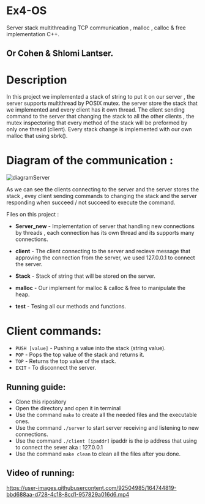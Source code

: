# Ex4-OS
Server stack multithreading TCP communication , malloc , calloc & free implementation C++.

## Or Cohen & Shlomi Lantser.

# Description

In this project we implemented a stack of string to put it on our server , the server supports multithread by POSIX mutex.
the server store the stack that we implemented and every client has it own thread.
The client sending command to the server that changing the stack to all the other clients , the mutex inspectoring that every method of the stack 
will be preformed by only one thread (client).
Every stack change is implemented with our own malloc that using sbrk().

# Diagram of the communication :

![diagramServer](https://user-images.githubusercontent.com/92504985/164740129-20ea15cc-26ea-4e4b-ba84-7d2b8ea435e1.png)


As we can see the clients connecting to the server and the server stores the stack , evey client sending commands to changing the stack and the server responding when succeed / not succeed to execute the command.


Files on this project :
                  
* **Server_new** - Implementation of server that handling new connections by threads , each connection has its own thread and its supports many connections.
                  
* **client** - The client connecting to the server and recieve message that approving the connection from the server, we used 127.0.0.1 to connect the server.

* **Stack** - Stack of string that will be stored on the server.

* **malloc** - Our implement for malloc & calloc & free to manipulate the heap.

* **test** - Tesing all our methods and functions.

# Client commands:

* `PUSH [value]` - Pushing a value into the stack (string value).
* `POP` - Pops the top value of the stack and returns it.
* `TOP` - Returns the top value of the stack.
* `EXIT` - To disconnect the server.

                 
## Running guide:

* Clone this ripository
* Open the directory and open it in terminal
* Use the command `make` to create all the needed files and the executable ones.
* Use the command `./server` to start server receiving and listening to new connections.
* Use the command `./client [ipaddr]` ipaddr is the ip address that using to connect the sever aka : 127.0.0.1
* Use the command `make clean` to clean all the files after you done.


## Video of running:

https://user-images.githubusercontent.com/92504985/164744819-bbd688aa-d728-4c18-8cd1-957829a016d6.mp4

    
                 
